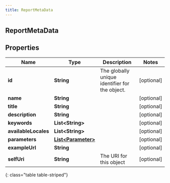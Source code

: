 ```yaml
---
title: ReportMetaData
---
```

## ReportMetaData


## Properties

| Name | Type | Description | Notes |
| ------------ | ------------- | ------------- | ------------- |
| **id** | **String** | The globally unique identifier for the object. |  [optional] |
| **name** | **String** |  |  [optional] |
| **title** | **String** |  |  [optional] |
| **description** | **String** |  |  [optional] |
| **keywords** | **List&lt;String&gt;** |  |  [optional] |
| **availableLocales** | **List&lt;String&gt;** |  |  [optional] |
| **parameters** | [**List&lt;Parameter&gt;**](Parameter.html) |  |  [optional] |
| **exampleUrl** | **String** |  |  [optional] |
| **selfUri** | **String** | The URI for this object |  [optional] |
{: class="table table-striped"}



